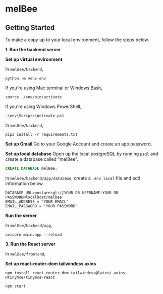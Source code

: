 # melBee

## Getting Started

To make a copy up to your local environment, follow the steps below.

**1. Run the backend server**

**Set up virtual environment**

In `melBee/backend`,

```shell
python -m venv env
```

If you're using Mac terminal or Windows Bash,

```shell
source ./env/bin/activate
```

If you're using Windows PowerShell,

```shell
.\env\Scripts\Activate.ps1
```

In `melBee/backend`,

```shell
pip3 install -r requirements.txt
```

**Set up Gmail**
Go to your Google Account and create an app password.

**Set up local database**
Open up the local postgreSQL by running `psql` and create a database called "melBee".

```sql
CREATE DATABASE melBee;
```

In `melBee/backend/app/database`, create a `.env.local` file and add information below.

```
DATABASE_URL=postgresql://YOUR DB USERNAME:YOUR DB PASSWORD@localhost/melbee
EMAIL_ADDRESS = "YOUR EMAIL"
EMAIL_PASSWORD = "YOUR PASSWORD"
```

**Run the server**

In `melBee/backend/app`,

```shell
uvicorn main:app --reload
```

**3. Run the React server**

In `melBee/frontend`,

**Set up react-router-dom tailwindcss axios**

```
npm install react-router-dom tailwindcss@latest axios @tinymce/tinymce-react
```

```shell
npm start
```
